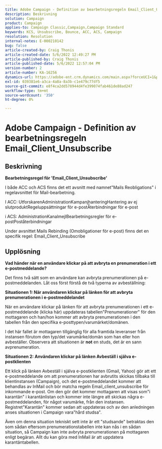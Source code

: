 ```yaml
---
title: Adobe Campaign - Definition av bearbetningsregeln Email_Client_Unsubscribe
description: Beskrivning
solution: Campaign
product: Campaign
applies-to: Campaign Classic,Campaign,Campaign Standard
keywords: KCS, Unsubscribe, Bounce, ACC, ACS, Campaign
resolution: Resolution
internal-notes: E-000210142
bug: false
article-created-by: Craig Thonis
article-created-date: 5/6/2022 12:49:27 PM
article-published-by: Craig Thonis
article-published-date: 5/6/2022 12:57:04 PM
version-number: 2
article-number: KA-16256
dynamics-url: https://adobe-ent.crm.dynamics.com/main.aspx?forceUCI=1&pagetype=entityrecord&etn=knowledgearticle&id=95ff1df6-3acd-ec11-a7b5-6045bd00d4f5
exl-id: 039381e6-a3ca-4a8a-8a3b-c1e479c77df5
source-git-commit: e8f4ca2dd578944d4fe399074fab461de88ad247
workflow-type: tm+mt
source-wordcount: '350'
ht-degree: 0%

---
```


# Adobe Campaign - Definition av bearbetningsregeln Email_Client_Unsubscribe

## Beskrivning


<b>Bearbetningsregel för &#39;Email_Client_Unsubscribe&#39;</b>

I både ACC och ACS finns det ett avsnitt med namnet&quot;Mails Reobligations&quot; i regelavsnittet för Mail-bearbetning.

I ACC: UtforskarenAdministrationKampanjhanteringHantering av ej slutproduktRegeluppsättningar för e-postÅterbindningar för e-post

i ACS: AdministrationKanalmejlBearbetningsregler för e-postPoståterbindningar

Under avsnittet Mails Rebinding (Omobligationer för e-post) finns det en specifik regel: Email_Client_Unsubscribe


## Upplösning


<b>Vad händer när en användare klickar på att avbryta en prenumeration i ett e-postmeddelande?</b>

Det finns två sätt som en användare kan avbryta prenumerationen på e-postmeddelanden. Låt oss först förstå de två typerna av avbeställning:

<b>Situationen 1: När användaren klickar på länken för att avbryta prenumerationen i e-postmeddelandet</b>

När en användare klickar på länken för att avbryta prenumerationen i ett e-postmeddelande (klicka här) uppdateras tabellen&quot;Prenumerationer&quot; för den mottagaren och han/hon kommer att avbryta prenumerationen i den tabellen från den specifika e-posttypen/varumärket/domänen.

I det här fallet är mottagaren tillgänglig för alla framtida leveranser från instansen förutom den typ/det varumärke/domän som han eller hon avbeställer. Observera att situationen är <b>not</b> en studs, det är en sann avprenumeration.

<b>Situationen 2: Användaren klickar på länken Avbeställ i själva e-postklienten</b>

Ett klick på länken Avbeställ i själva e-postklienten (Gmail, Yahoo) gör att ett e-postmeddelande om att prenumerationen har avbrutits skickas tillbaka till klientinstansen (Campaign), och det e-postmeddelandet kommer att behandlas av InMail och bör matcha regeln Email_client_unsubscribe för inkommande e-post. Om den gör det kommer mottagaren att visas som&quot;i karantän&quot; i karantänlistan och kommer inte längre att skickas några e-postmeddelanden, för något varumärke, från den instansen. Registret&quot;Karantän&quot; kommer sedan att uppdateras och av den anledningen anses situationen i Campaign vara&quot;hård studsa&quot;.

Även om denna situation tekniskt sett inte är ett &quot;studsande&quot; betraktas den som sådan eftersom prenumerationstabellen inte kan nås i en sådan situation, så Campaign kan inte avbryta prenumerationen på mottagaren enligt begäran. Allt du kan göra med InMail är att uppdatera karantäntabellen.
